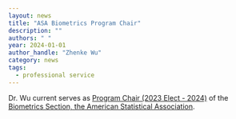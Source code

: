 ```yaml
---
layout: news
title: "ASA Biometrics Program Chair"
description: ""
authors: " "
year: 2024-01-01
author_handle: "Zhenke Wu"
category: news
tags: 
  - professional service
---
```

 
Dr. Wu current serves as [Program Chair (2023 Elect - 2024)](https://ww2.amstat.org/sections/officers.cfm?txtComm=SBIOM) of the [Biometrics Section, the American Statistical Association](https://community.amstat.org/biometricsbiom/home). 
